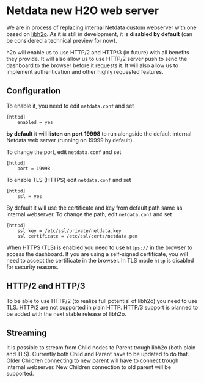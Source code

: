 # Netdata new H2O web server

We are in process of replacing internal Netdata custom webserver with one based on [libh2o](https://github.com/h2o/h2o). As it is still in development, it is **disabled by default** (can be considered a technical preview for now).

h2o will enable us to use HTTP/2 and HTTP/3 (in future) with all benefits they provide. It will also allow us to use HTTP/2 server push to send the dashboard to the browser before it requests it. It will also allow us to implement authentication and other highly requested features.

## Configuration

To enable it, you need to edit `netdata.conf` and set

```
[httpd]
    enabled = yes
```

**by default** it will **listen on port 19998** to run alongside the default internal Netdata web server (running on 19999 by default).

To change the port, edit `netdata.conf` and set

```
[httpd]
    port = 19998
```

To enable TLS (HTTPS) edit `netdata.conf` and set

```
[httpd]
    ssl = yes
```

By default it will use the certificate and key from default path same as internal webserver. To change the path, edit `netdata.conf` and set

```
[httpd]
    ssl key = /etc/ssl/private/netdata.key
    ssl certificate = /etc/ssl/certs/netdata.pem
```

When HTTPS (TLS) is enabled you need to use `https://` in the browser to access the dashboard. If you are using a self-signed certificate, you will need to accept the certificate in the browser. In TLS mode `http` is disabled for security reasons.


## HTTP/2 and HTTP/3

To be able to use HTTP/2 (to realize full potential of libh2o) you need to use TLS. HTTP/2 are not supported in plain HTTP. HTTP/3 support is planned to be added with the next stable release of libh2o.

## Streaming

It is possible to stream from Child nodes to Parent trough libh2o (both plain and TLS). Currently both Child and Parent have to be updated to do that. Older Children connecting to new parent will have to connect trough internal webserver. New Children connection to old parent will be supported.

